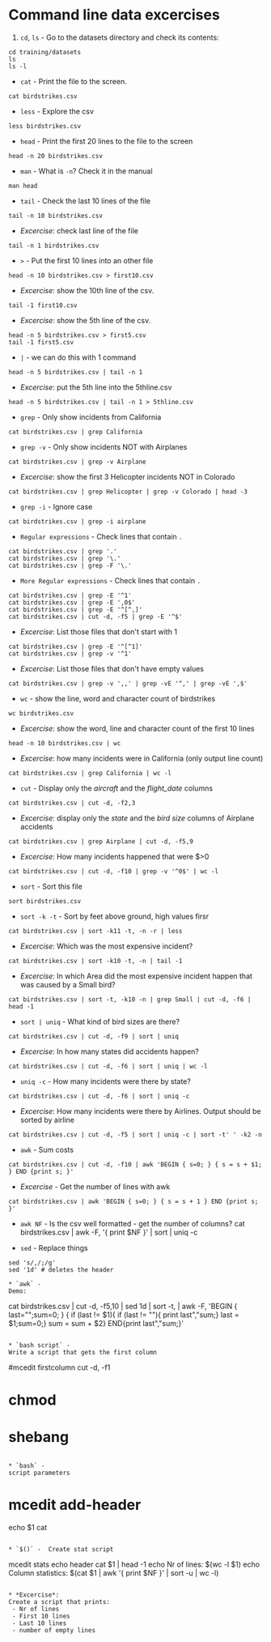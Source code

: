 # Command line data excercises

1. `cd`, `ls`  -
Go to the datasets directory and check its contents:
```
cd training/datasets
ls
ls -l
```

* `cat` -
Print the file to the screen.
```
cat birdstrikes.csv
```

* `less` -
Explore the csv
```
less birdstrikes.csv
```

* `head` -
Print the first 20 lines to the file to the screen
```
head -n 20 birdstrikes.csv
```
* `man` -
What is `-n`? Check it in the manual
```
man head
```

* `tail` -
Check the last 10 lines of the file
```
tail -n 10 birdstrikes.csv
```

* *Excercise*:
check last line of the file
```
tail -n 1 birdstrikes.csv
```

* `>` -
Put the first 10 lines into an other file
```
head -n 10 birdstrikes.csv > first10.csv
```

* *Excercise*:
show the 10th line of the csv.
```
tail -1 first10.csv
```

* *Excercise*: show the 5th line of the csv.
```
head -n 5 birdstrikes.csv > first5.csv
tail -1 first5.csv
```

* `|` -
we can do this with 1 command
```
head -n 5 birdstrikes.csv | tail -n 1
```

* *Excercise*:
put the 5th line into the 5thline.csv
```
head -n 5 birdstrikes.csv | tail -n 1 > 5thline.csv
```

* `grep` -
Only show incidents from California
```
cat birdstrikes.csv | grep California 
```

* `grep -v` -
Only show incidents NOT with Airplanes
```
cat birdstrikes.csv | grep -v Airplane
```

* *Excercise*:
show the first 3 Helicopter incidents NOT in Colorado
```
cat birdstrikes.csv | grep Helicopter | grep -v Colorado | head -3
```

* `grep -i` -
Ignore case
```
cat birdstrikes.csv | grep -i airplane
```

* `Regular expressions` -
Check lines that contain `.`
```
cat birdstrikes.csv | grep '.'
cat birdstrikes.csv | grep '\.'
cat birdstrikes.csv | grep -F '\.'
```

* `More Regular expressions` -
Check lines that contain `.`
```
cat birdstrikes.csv | grep -E '^1'
cat birdstrikes.csv | grep -E ',0$'
cat birdstrikes.csv | grep -E '^[^,]'
cat birdstrikes.csv | cut -d, -f5 | grep -E '^$'
```

* *Excercise*: List those files that don't start with 1
```
cat birdstrikes.csv | grep -E '^[^1]'
cat birdstrikes.csv | grep -v '^1'
```

* *Excercise*: List those files that don't have empty values
```
cat birdstrikes.csv | grep -v ',,' | grep -vE '^,' | grep -vE ',$'
```


* `wc` -
show the line, word and character count of birdstrikes
```
wc birdstrikes.csv
```

* *Excercise*:
show the word, line and character count of the first 10 lines
```
head -n 10 birdstrikes.csv | wc
```

* *Excercise*:
how many incidents were in California (only output line count)
```
cat birdstrikes.csv | grep California | wc -l
```

* `cut` -
Display only the *aircraft* and the *flight_date* columns
```
cat birdstrikes.csv | cut -d, -f2,3
```

* *Excercise*:
display only the *state* and the *bird size* columns of Airplane accidents
```
cat birdstrikes.csv | grep Airplane | cut -d, -f5,9
```

* *Excercise*:
How many incidents happened that were $>0
```
cat birdstrikes.csv | cut -d, -f10 | grep -v '^0$' | wc -l
```

* `sort` -
Sort this file
```
sort birdstrikes.csv
```

* `sort -k -t` -
Sort by feet above ground, high values firsr
```
cat birdstrikes.csv | sort -k11 -t, -n -r | less
```

* *Excercise*:
Which was the most expensive incident?
```
cat birdstrikes.csv | sort -k10 -t, -n | tail -1
```

* *Excercise*:
In which Area did the most expensive incident happen that was caused by a Small bird?
```
cat birdstrikes.csv | sort -t, -k10 -n | grep Small | cut -d, -f6 | head -1
```

* `sort | uniq` -
What kind of bird sizes are there?
```
cat birdstrikes.csv | cut -d, -f9 | sort | uniq
```

* *Excercise*:
In how many states did accidents happen?
```
cat birdstrikes.csv | cut -d, -f6 | sort | uniq | wc -l
```

* `uniq -c` -
How many incidents were there by state?
```
cat birdstrikes.csv | cut -d, -f6 | sort | uniq -c
```

* *Excercise*:
How many incidents were there by Airlines. Output should be sorted by airline
```
cat birdstrikes.csv | cut -d, -f5 | sort | uniq -c | sort -t' ' -k2 -n
```

* `awk` -
Sum costs
```
cat birdstrikes.csv | cut -d, -f10 | awk 'BEGIN { s=0; } { s = s + $1; } END {print s; }'
```

* *Excercise* -
Get the number of lines with awk
```
cat birdstrikes.csv | awk 'BEGIN { s=0; } { s = s + 1 } END {print s; }'
```

* `awk NF` -
Is the csv well formatted - get the number of columns?
cat birdstrikes.csv | awk -F, '{ print $NF }' | sort | uniq -c

* `sed` -
Replace things
```
sed 's/,/;/g'
sed '1d' # deletes the header

* `awk` -
Demo:
```
cat birdstrikes.csv | cut -d, -f5,10 | sed 1d | sort -t, | awk -F, 'BEGIN { last="";sum=0; } { if (last != $1){ if (last != ""){ print last","sum;} last = $1;sum=0;} sum = sum + $2} END{print last","sum;}'
```

* `bash script` -
Write a script that gets the first column
```
#mcedit firstcolumn
cut -d, -f1
# chmod
# shebang
```

* `bash` -
script parameters
```
# mcedit add-header
echo $1
cat
```

* `$()` -  Create stat script
```
mcedit stats
echo header
cat $1 | head -1
echo Nr of lines: $(wc -l $1)
echo Column statistics: $(cat $1 | awk '{ print $NF }' | sort -u | wc -l)
```

* *Excercise*:
Create a script that prints:
 - Nr of lines
 - First 10 lines
 - Last 10 lines
 - number of empty lines
